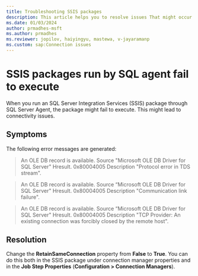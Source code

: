 ```yaml
---
title: Troubleshooting SSIS packages
description: This article helps you to resolve issues That might occur when you execute SSIS packages using SQL Server agent.
ms.date: 01/03/2024
author: prmadhes-msft
ms.author: prmadhes
ms.reviewer: jopilov, haiyingyu, mastewa, v-jayaramanp
ms.custom: sap:Connection issues
---
```


# SSIS packages run by SQL agent fail to execute

When you run an SQL Server Integration Services (SSIS) package through SQL Server Agent, the package might fail to execute. This might lead to connectivity issues.

## Symptoms

The following error messages are generated:

> An OLE DB record is available. Source "Microsoft OLE DB Driver for SQL Server" Hresult. 0x80004005 Description "Protocol error in TDS stream".

> An OLE DB record is available. Source “Microsoft OLE DB Driver for SQL Server" Hresult. 0x80004005 Description "Communication link failure".

> An OLE DB record is available. Source “Microsoft OLE DB Driver for SQL Server" Hresult. 0x80004005 Description "TCP Provider: An existing connection was forcibly closed by the remote host".

## Resolution

Change the **RetainSameConnection** property from **False** to **True**. You can do this both in the SSIS package under connection manager properties and in the **Job Step Properties** (**Configuration > Connection Managers**).
